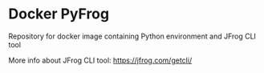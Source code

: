 # Docker PyFrog
Repository for docker image containing Python environment and JFrog CLI tool

More info about JFrog CLI tool: https://jfrog.com/getcli/